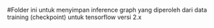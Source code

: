 #Folder ini untuk menyimpan inference graph yang diperoleh dari data training (checkpoint) untuk tensorflow versi 2.x
